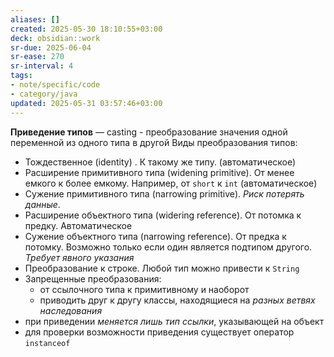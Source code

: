 ```yaml
---
aliases: []
created: 2025-05-30 18:10:55+03:00
deck: obsidian::work
sr-due: 2025-06-04
sr-ease: 270
sr-interval: 4
tags:
- note/specific/code
- category/java
updated: 2025-05-31 03:57:46+03:00
---
```


**Приведение типов**
—
casting - преобразование значения одной переменной из одного типа в другой
Виды преобразования типов:
- Тождественное (identity) . К такому же типу. (автоматическое)
- Расширение примитивного типа (widening primitive). От менее емкого к более емкому. Например, от `short` к `int` (автоматическое)
- Сужение примитивного типа (narrowing primitive). *Риск потерять данные*.
- Расширение объектного типа (widering reference). От потомка к предку. Автоматическое
- Сужение объектного типа (narrowing reference). От предка к потомку. Возможно только если один является подтипом другого. *Требует явного указания*
- Преобразование к строке. Любой тип можно привести к `String`
- Запрещенные преобразования:
	- от ссылочного типа к примитивному и наоборот
	- приводить друг к другу классы, находящиеся на *разных ветвях наследования*
- при приведении *меняется лишь тип ссылки*, указывающей на объект
- для проверки возможности приведения существует оператор `instanceof`